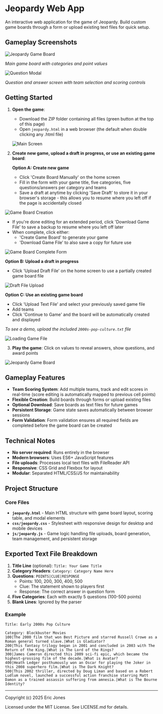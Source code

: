 # Jeopardy Web App

An interactive web application for the game of Jeopardy. Build custom game boards through a form or upload existing text files for quick setup.

## Gameplay Screenshots
![Jeopardy Game Board](screenshots/game-board-gameplay.png)

*Main game board with categories and point values*

![Question Modal](screenshots/game-board-question-modal.png)

*Question and answer screen with team selection and scoring controls*

## Getting Started

1. **Open the game**: 
    - Download the ZIP folder containing all files (green button at the top of this page)
    - Open `jeopardy.html` in a web browser (the default when double clicking any .html file)

    ![Main Screen](screenshots/main-page.png)

2. **Create new game, upload a draft in progress, or use an existing game board**:
   
   **Option A: Create new game**
   - Click 'Create Board Manually' on the home screen
   - Fill in the form with your game title, five categories, five questions/answers per category and teams
   - Save a draft at anytime by clicking 'Save Draft' to store it in your browser's storage - this allows you to resume where you left off if the page is accidentally closed

  ![Game Board Creation](screenshots/manual-game-creation.png)

   - If you're done editing for an extended period, click 'Download Game File' to save a backup to resume where you left off later
   - When complete, click either:
     - 'Create Game Board' to generate your game
     - 'Download Game File' to also save a copy for future use

  ![Game Board Complete Form](screenshots/manual-game-complete-form.png)

   **Option B: Upload a draft in progress**
   - Click 'Upload Draft File' on the home screen to use a partially created game board file

  ![Draft File Upload](screenshots/import-draft-file.png) 
    
   **Option C: Use an existing game board**
   - Click 'Upload Text File' and select your previously saved game file
   - Add teams
   - Click 'Continue to Game' and the board will be automatically created and displayed

  *To see a demo, upload the included `2000s-pop-culture.txt` file*

  ![Loading Game File](screenshots/loading-game-file.png)

3. **Play the game**: Click on values to reveal answers, show questions, and award points

![Jeopardy Game Board](screenshots/game-board-gameplay.png)

## Gameplay Features

- **Team Scoring System**: Add multiple teams, track and edit scores in real-time (score editing is automatically mapped to previous cell points)
- **Flexible Creation**: Build boards through forms or upload existing files
- **Optional Download**: Save boards as text files for future games
- **Persistent Storage**: Game state saves automatically between browser sessions
- **Form Validation**: Form validation ensures all required fields are completed before the game board can be created

## Technical Notes 

- **No server required**: Runs entirely in the browser
- **Modern browsers**: Uses ES6+ JavaScript features
- **File uploads**: Processes local text files with FileReader API
- **Responsive**: CSS Grid and Flexbox for layout
- **Modular**: Separated HTML/CSS/JS for maintainability

## Project Structure

### Core Files

- **`jeopardy.html`** - Main HTML structure with game board layout, scoring table, and modal elements
- **`css/jeopardy.css`** - Stylesheet with responsive design for desktop and mobile devices
- **`js/jeopardy.js`** - Game logic handling file uploads, board generation, team management, and persistent storage

## Exported Text File Breakdown

1. **Title Line** (optional): `Title: Your Game Title`
2. **Category Headers**: `Category: Category Name Here`
3. **Questions**: `POINTS|CLUE|RESPONSE`
   - Points: 100, 200, 300, 400, 500
   - Clue: The statement shown to players first
   - Response: The correct answer in question form
4. **Five Categories**: Each with exactly 5 questions (100-500 points)
5. **Blank Lines**: Ignored by the parser

### Example
```
Title: Early 2000s Pop Culture

Category: Blockbuster Movies
100|The 2000 film that won Best Picture and starred Russell Crowe as a Roman general turned slave.|What is Gladiator?
200|This fantasy trilogy began in 2001 and concluded in 2003 with The Return of the King.|What is The Lord of the Rings?
300|James Cameron directed this 2009 sci-fi epic, which became the highest-grossing film of the decade.|What is Avatar?
400|Heath Ledger posthumously won an Oscar for playing the Joker in this 2008 superhero film.|What is The Dark Knight?
500|This 2002 thriller, directed by Doug Liman and based on a Robert Ludlum novel, launched a successful action franchise starring Matt Damon as a trained assassin suffering from amnesia.|What is The Bourne Identity?
```

---

Copyright (c) 2025 Eric Jones

Licensed under the MIT License. See LICENSE.md for details.